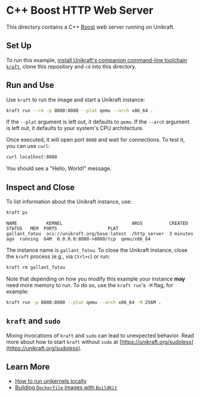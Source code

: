 # C++ Boost HTTP Web Server

This directory contains a C++ [Boost](https://www.boost.org/) web server running on Unikraft.

## Set Up

To run this example, [install Unikraft's companion command-line toolchain `kraft`](https://unikraft.org/docs/cli), clone this repository and `cd` into this directory.

## Run and Use

Use `kraft` to run the image and start a Unikraft instance:

```bash
kraft run --rm -p 8080:8080 --plat qemu --arch x86_64 .
```

If the `--plat` argument is left out, it defaults to `qemu`.
If the `--arch` argument is left out, it defaults to your system's CPU architecture.

Once executed, it will open port `8080` and wait for connections.
To test it, you can use `curl`:

```bash
curl localhost:8080
```

You should see a "Hello, World!" message.

## Inspect and Close

To list information about the Unikraft instance, use:

```bash
kraft ps
```

```text
NAME           KERNEL                          ARGS          CREATED        STATUS   MEM  PORTS                   PLAT
gallant_fatou  oci://unikraft.org/base:latest  /http_server  3 minutes ago  running  64M  0.0.0.0:8080->8080/tcp  qemu/x86_64
```

The instance name is `gallant_fatou`.
To close the Unikraft instance, close the `kraft` process (e.g., via `Ctrl+c`) or run:

```bash
kraft rm gallant_fatou
```

Note that depending on how you modify this example your instance **may** need more memory to run.
To do so, use the `kraft run`'s `-M` flag, for example:

```bash
kraft run -p 8080:8080 --plat qemu --arch x86_64 -M 256M .
```

## `kraft` and `sudo`

Mixing invocations of `kraft` and `sudo` can lead to unexpected behavior.
Read more about how to start `kraft` without `sudo` at [https://unikraft.org/sudoless](https://unikraft.org/sudoless).

## Learn More

- [How to run unikernels locally](https://unikraft.org/docs/cli/running)
- [Building `Dockerfile` Images with `BuildKit`](https://unikraft.org/guides/building-dockerfile-images-with-buildkit)
